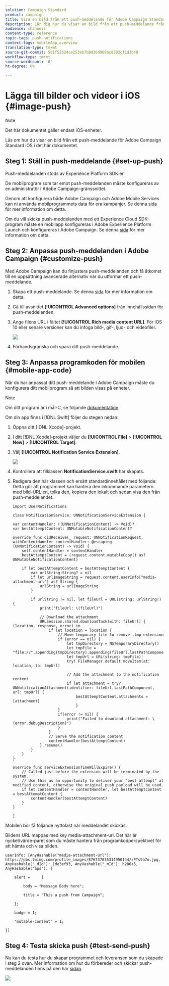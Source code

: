 ```yaml
---
solution: Campaign Standard
product: campaign
title: Visa en bild från ett push-meddelande för Adobe Campaign Standard
description: Lär dig hur du visar en bild från ett push-meddelande från Adobe Campaign på en iOS-enhet.
audience: channels
content-type: reference
topic-tags: push-notifications
context-tags: mobileApp,overview
translation-type: tm+mt
source-git-commit: 501f52624ce253eb7b0d36d908ac8502cf1d3b48
workflow-type: tm+mt
source-wordcount: '0'
ht-degree: 0%

---
```



# Lägga till bilder och videor i iOS {#image-push}

>[!NOTE]
>
>Det här dokumentet gäller endast iOS-enheter.

Läs om hur du visar en bild från ett push-meddelande för Adobe Campaign Standard iOS i det här dokumentet.

## Steg 1: Ställ in push-meddelande {#set-up-push}

Push-meddelanden stöds av Experience Platform SDK:er.

De mobilprogram som tar emot push-meddelanden måste konfigureras av en administratör i Adobe Campaign-gränssnittet.

Genom att konfigurera både Adobe Campaign och Adobe Mobile Services kan ni använda mobilprogrammets data för era kampanjer. Se denna [sida](https://helpx.adobe.com/se/campaign/kb/configuring-app-sdk.html) för mer information om detta.

Om du vill skicka push-meddelanden med ett Experience Cloud SDK-program måste en mobilapp konfigureras i Adobe Experience Platform Launch och konfigureras i Adobe Campaign. Se denna [sida](https://helpx.adobe.com/se/campaign/kb/configuring-app-sdk.html#ChannelspecificapplicationconfigurationinAdobeCampaign) för mer information om detta.

## Steg 2: Anpassa push-meddelanden i Adobe Campaign {#customize-push}

Med Adobe Campaign kan du finjustera push-meddelanden och få åtkomst till en uppsättning avancerade alternativ när du utformar ett push-meddelande.

1. Skapa ett push-meddelande. Se denna [sida](../../channels/using/preparing-and-sending-a-push-notification.md) för mer information om detta.

1. Gå till avsnittet **[!UICONTROL Advanced options]** från innehållssidan för push-meddelanden.

1. Ange filens URL i fältet **[!UICONTROL Rich media content URL]**.
För iOS 10 eller senare versioner kan du infoga bild-, gif-, ljud- och videofiler.

   ![](assets/push_notif_advanced_6.png)

1. Förhandsgranska och spara ditt push-meddelande.

## Steg 3: Anpassa programkoden för mobilen {#mobile-app-code}

När du har anpassat ditt push-meddelande i Adobe Campaign måste du konfigurera ditt mobilprogram så att bilden visas på enheter.

>[!NOTE]
>
>Om ditt program är i mål-C, se följande [dokumentation](https://docs.adobe.com/content/help/en/mobile-services/ios/messaging-ios/push-messaging/c-set-up-rich-push-notif-ios.html).

Om din app finns i [!DNL Swift] följer du stegen nedan:

1. Öppna ditt [!DNL Xcode]-projekt.

1. I ditt [!DNL Xcode]-projekt väljer du **[!UICONTROL File]** > **[!UICONTROL New]** > **[!UICONTROL Target]**.

1. Välj **[!UICONTROL Notification Service Extension]**.

   ![](assets/push_notif_advanced_12.png)

1. Kontrollera att filklassen **NotificationService.swift** har skapats.

1. Redigera den här klassen och ersätt standardinnehållet med följande:
Detta gör att programmet kan hantera den inkommande parametern med bild-URL:en, tolka den, kopiera den lokalt och sedan visa den från push-meddelandet.

   ```
   import UserNotifications
   
   class NotificationService: UNNotificationServiceExtension {
   
   var contentHandler: ((UNNotificationContent) -> Void)?
   var bestAttemptContent: UNMutableNotificationContent?
   
   override func didReceive(_ request: UNNotificationRequest, withContentHandler contentHandler: @escaping (UNNotificationContent) -> Void) {
       self.contentHandler = contentHandler
       bestAttemptContent = (request.content.mutableCopy() as? UNMutableNotificationContent)
   
       if let bestAttemptContent = bestAttemptContent {
           var urlString:String? = nil
           if let urlImageString = request.content.userInfo["media-attachment-url"] as? String {
               urlString = urlImageString
           }
   
           if urlString != nil, let fileUrl = URL(string: urlString!) {
               print("fileUrl: \(fileUrl)")
   
               // Download the attachment
               URLSession.shared.downloadTask(with: fileUrl) { (location, response, error) in
                   if let location = location {
                       // Move temporary file to remove .tmp extension
                       if (error == nil) {
                           let tmpDirectory = NSTemporaryDirectory()
                           let tmpFile = "file://".appending(tmpDirectory).appending(fileUrl.lastPathComponent)
                           let tmpUrl = URL(string: tmpFile)!
                           try! FileManager.default.moveItem(at: location, to: tmpUrl)
   
                           // Add the attachment to the notification content
                           if let attachment = try? UNNotificationAttachment(identifier: fileUrl.lastPathComponent, url: tmpUrl) {
                               bestAttemptContent.attachments = [attachment]
                               }
                       }
                       if(error != nil) {
                           print("Failed to download attachment: \(error.debugDescription)")
                       }
                   }
                   // Serve the notification content
                   contentHandler(bestAttemptContent)
               }.resume()
           }
       }
   }
   
   override func serviceExtensionTimeWillExpire() {
       // Called just before the extension will be terminated by the system.
       // Use this as an opportunity to deliver your "best attempt" at modified content, otherwise the original push payload will be used.
       if let contentHandler = contentHandler, let bestAttemptContent = bestAttemptContent {
           contentHandler(bestAttemptContent)
       }
   }
   
   }
   ```

Mobilen bör få följande nyttolast när meddelandet skickas.

Bildens URL mappas med key media-attachment-url. Det här är nyckel/värde-paret som du måste hantera från programkodperspektivet för att hämta och visa bilden.

```
userInfo: [AnyHashable("media-attachment-url"): https://pbs.twimg.com/profile_images/876737835314950144/zPTs9b7o.jpg, AnyHashable("_dId"): 1de3ef93, AnyHashable("_mId"): h280a5, AnyHashable("aps"): {
 
    alert =     {
 
        body = "Message Body here";
 
        title = "This a push from Campaign";
 
    };
 
    badge = 1;
 
    "mutable-content" = 1;
 
}]
```

## Steg 4: Testa skicka push {#test-send-push}

Nu kan du testa hur du skapar programmet och leveransen som du skapade i steg 2 ovan. Mer information om hur du förbereder och skickar push-meddelanden finns på den här [sidan](../../channels/using/preparing-and-sending-a-push-notification.md).

![](assets/push_notif_advanced_34.png)

